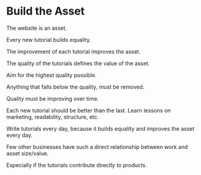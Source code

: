 # Build the Asset

The website is an asset.

Every new tutorial builds equality.

The improvement of each tutorial improves the asset.

The quality of the tutorials defines the value of the asset.

Aim for the highest quality possible.

Anything that falls below the quality, must be removed.

Quality must be improving over time.

Each new tutorial should be better than the last. Learn lessons on marketing, readability, structure, etc.

Write tutorials every day, because it builds equality and improves the asset every day.

Few other businesses have such a direct relationship between work and asset size/value.

Especially if the tutorials contribute directly to products.



